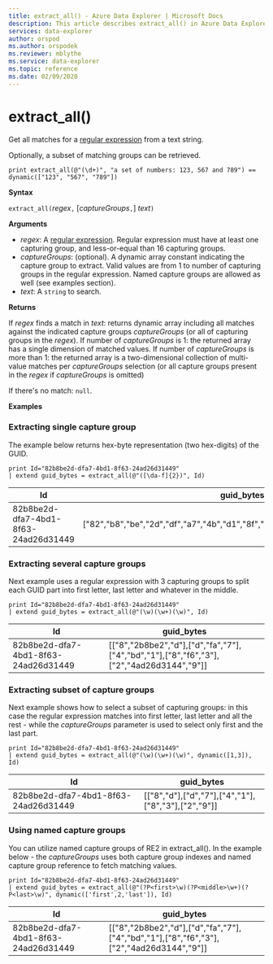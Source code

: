 ```yaml
---
title: extract_all() - Azure Data Explorer | Microsoft Docs
description: This article describes extract_all() in Azure Data Explorer.
services: data-explorer
author: orspod
ms.author: orspodek
ms.reviewer: mblythe
ms.service: data-explorer
ms.topic: reference
ms.date: 02/09/2020
---
```

# extract_all()

Get all matches for a [regular expression](./re2.md) from a text string.

Optionally, a subset of matching groups can be retrieved.

```
print extract_all(@"(\d+)", "a set of numbers: 123, 567 and 789") == dynamic(["123", "567", "789"])
```

**Syntax**

`extract_all(`*regex*`,` [*captureGroups*`,`] *text*`)`

**Arguments**

* *regex*: A [regular expression](./re2.md). Regular 
expression must have at least one capturing group, and less-or-equal than 16 capturing groups.
* *captureGroups*: (optional). A dynamic array constant indicating the capture group to extract. Valid 
values are from 1 to number of capturing groups in the regular expression. Named capture groups are allowed as
well (see examples section).
* *text*: A `string` to search.

**Returns**

If *regex* finds a match in *text*: 
returns dynamic array including all matches against the indicated capture groups *captureGroups* (or all of capturing groups in the *regex*).
If number of *captureGroups* is 1: the returned array has a single dimension of matched values.
If number of *captureGroups* is more than 1: the returned array is a two-dimensional collection of multi-value matches per *captureGroups* selection (or all capture groups present in the *regex* if *captureGroups* is omitted) 

If there's no match: `null`. 

**Examples**

### Extracting single capture group
The example below returns hex-byte representation (two hex-digits) of the GUID.

```
print Id="82b8be2d-dfa7-4bd1-8f63-24ad26d31449"
| extend guid_bytes = extract_all(@"([\da-f]{2})", Id) 
```

|Id|guid_bytes|
|---|---|
|82b8be2d-dfa7-4bd1-8f63-24ad26d31449|["82","b8","be","2d","df","a7","4b","d1","8f","63","24","ad","26","d3","14","49"]|

### Extracting several capture groups 
Next example uses a regular expression with 3 capturing groups to split each GUID part into first letter, last letter and whatever in the middle.

```
print Id="82b8be2d-dfa7-4bd1-8f63-24ad26d31449"
| extend guid_bytes = extract_all(@"(\w)(\w+)(\w)", Id) 
```

|Id|guid_bytes|
|---|---|
|82b8be2d-dfa7-4bd1-8f63-24ad26d31449|[["8","2b8be2","d"],["d","fa","7"],["4","bd","1"],["8","f6","3"],["2","4ad26d3144","9"]]|

### Extracting subset of capture groups

Next example shows how to select a subset of capturing groups: in this case the regular expression 
matches into first letter, last letter and all the rest - while the *captureGroups* parameter is used to select only first and the last part. 

```
print Id="82b8be2d-dfa7-4bd1-8f63-24ad26d31449"
| extend guid_bytes = extract_all(@"(\w)(\w+)(\w)", dynamic([1,3]), Id) 
```

|Id|guid_bytes|
|---|---|
|82b8be2d-dfa7-4bd1-8f63-24ad26d31449|[["8","d"],["d","7"],["4","1"],["8","3"],["2","9"]]|


### Using named capture groups

You can utilize named capture groups of RE2 in extract_all(). 
In the example below - the *captureGroups* uses both capture group indexes and named capture group reference to fetch matching values.

```
print Id="82b8be2d-dfa7-4bd1-8f63-24ad26d31449"
| extend guid_bytes = extract_all(@"(?P<first>\w)(?P<middle>\w+)(?P<last>\w)", dynamic(['first',2,'last']), Id) 
```

|Id|guid_bytes|
|---|---|
|82b8be2d-dfa7-4bd1-8f63-24ad26d31449|[["8","2b8be2","d"],["d","fa","7"],["4","bd","1"],["8","f6","3"],["2","4ad26d3144","9"]]|